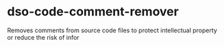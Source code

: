 # dso-code-comment-remover
Removes comments from source code files to protect intellectual property or reduce the risk of infor
